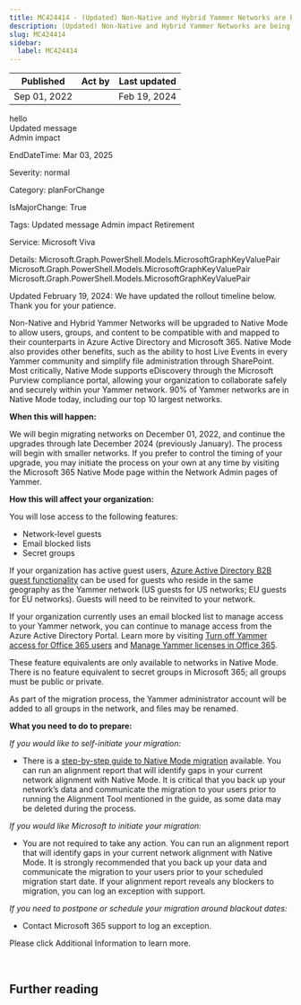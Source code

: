 ```yaml
---
title: MC424414 - (Updated) Non-Native and Hybrid Yammer Networks are being upgraded
description: (Updated) Non-Native and Hybrid Yammer Networks are being upgraded
slug: MC424414
sidebar:
  label: MC424414
---
```


| Published    | Act by | Last updated |
| ------------ | ------ | ------------ |
| Sep 01, 2022 |        | Feb 19, 2024 |

<div class="text-purple-500">hello</div>

<div class="badge badge-neutral">Updated message</div> <div class="badge badge-primary">Admin impact</div>

EndDateTime: Mar 03, 2025

Severity: normal

Category: planForChange

IsMajorChange: True

Tags: Updated message Admin impact Retirement

Service: Microsoft Viva

Details: Microsoft.Graph.PowerShell.Models.MicrosoftGraphKeyValuePair Microsoft.Graph.PowerShell.Models.MicrosoftGraphKeyValuePair Microsoft.Graph.PowerShell.Models.MicrosoftGraphKeyValuePair

<p>Updated February 19, 2024: We have updated the rollout timeline below. Thank you for your patience.</p><p>Non-Native and Hybrid Yammer Networks will be upgraded to Native Mode to allow users, groups, and content to be compatible with and mapped to their counterparts in Azure Active Directory and Microsoft 365. Native Mode also provides other benefits, such as the ability to host Live Events in every Yammer community and simplify file administration through SharePoint. Most critically, Native Mode supports eDiscovery through the Microsoft Purview compliance portal, allowing your organization to collaborate safely and securely within your Yammer network. 90% of Yammer networks are in Native Mode today, including our top 10 largest networks.<br></p><p><b>When this will happen:</b></p><p>We will begin migrating networks on December 01, 2022, and continue the upgrades through late December 2024 (previously January). The process will begin with smaller networks. If you prefer to control the timing of your upgrade, you may initiate the process on your own at any time by visiting the Microsoft 365 Native Mode page within the Network Admin pages of Yammer.
</p><p><b>How this will affect your organization:</b></p><p>You will lose access to the following features:
</p><ul><li>Network-level guests 
</li><li>Email blocked lists
</li><li>Secret groups
</li></ul><p>If your organization has active guest users, <a href="https://docs.microsoft.com/yammer/get-started-with-yammer/azure-ad-b2b-guests-yammer" target="_blank">Azure Active Directory B2B guest functionality</a> can be used for guests who reside in the same geography as the Yammer network (US guests for US networks; EU guests for EU networks). Guests will need to be reinvited to your network.
</p><p>If your organization currently uses an email blocked list to manage access to your Yammer network, you can continue to manage access from the Azure Active Directory Portal. Learn more by visiting <a href="https://docs.microsoft.com/yammer/manage-yammer-users/turn-off-user-access" target="_blank">Turn off Yammer access for Office 365 users</a> and <a href="https://docs.microsoft.com/yammer/manage-yammer-users/manage-yammer-licenses-in-office-365" target="_blank">Manage Yammer licenses in Office 365</a>.
</p><p>These feature equivalents are only available to networks in Native Mode. There is no feature equivalent to secret groups in Microsoft 365; all groups must be public or private.
</p><p>As part of the migration process, the Yammer administrator account will be added to all groups in the network, and files may be renamed.
</p><p><b>What you need to do to prepare:</b></p><p><i>If you would like to self-initiate your migration:
</i></p><ul><li>There is a <a href="https://docs.microsoft.com/yammer/configure-your-yammer-network/native-mode-step-by-step-guide" target="_blank">step-by-step guide to Native Mode migration</a> available. You can run an alignment report that will identify gaps in your current network alignment with Native Mode. It is critical that you back up your network’s data and communicate the migration to your users prior to running the Alignment Tool mentioned in the guide, as some data may be deleted during the process.
</li></ul><p><i>If you would like Microsoft to initiate your migration:
</i></p><ul><li>You are not required to take any action. You can run an alignment report that will identify gaps in your current network alignment with Native Mode. It is strongly recommended that you back up your data and communicate the migration to your users prior to your scheduled migration start date. If your alignment report reveals any blockers to migration, you can log an exception with support.
</li></ul><p><i>If you need to postpone or schedule your migration around blackout dates:
</i></p><ul><li>Contact Microsoft 365 support to log an exception.&nbsp;&nbsp;</li></ul><p>Please click Additional Information to learn more.</p><p><br></p>

## Further reading
